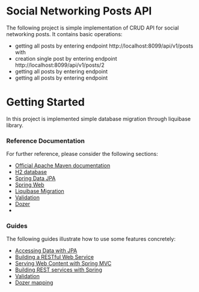 # Social Networking Posts API
The following project is simple implementation of CRUD API for social networking posts. It contains basic operations:
* getting all posts by entering endpoint http://localhost:8099/api/v1/posts with
* creation single post by entering endpoint http://localhost:8099/api/v1/posts/2
* getting all posts by entering endpoint
* getting all posts by entering endpoint


# Getting Started
In this project is implemented simple database migration through liquibase library.


### Reference Documentation
For further reference, please consider the following sections:
* [Official Apache Maven documentation](https://maven.apache.org/guides/index.html)
* [H2 database](https://www.h2database.com/html/main.html)
* [Spring Data JPA](https://docs.spring.io/spring-boot/docs/3.0.5/reference/htmlsingle/#data.sql.jpa-and-spring-data)
* [Spring Web](https://docs.spring.io/spring-boot/docs/3.0.5/reference/htmlsingle/#web)
* [Liquibase Migration](https://docs.spring.io/spring-boot/docs/3.0.5/reference/htmlsingle/#howto.data-initialization.migration-tool.liquibase)
* [Validation](https://docs.spring.io/spring-boot/docs/3.0.5/reference/htmlsingle/#io.validation)
* [Dozer](https://javadoc.io/doc/net.sf.dozer/dozer/latest/index.html)
*
### Guides
The following guides illustrate how to use some features concretely:

* [Accessing Data with JPA](https://spring.io/guides/gs/accessing-data-jpa/)
* [Building a RESTful Web Service](https://spring.io/guides/gs/rest-service/)
* [Serving Web Content with Spring MVC](https://spring.io/guides/gs/serving-web-content/)
* [Building REST services with Spring](https://spring.io/guides/tutorials/rest/)
* [Validation](https://spring.io/guides/gs/validating-form-input/)
* [Dozer mapping](https://www.baeldung.com/dozer)

